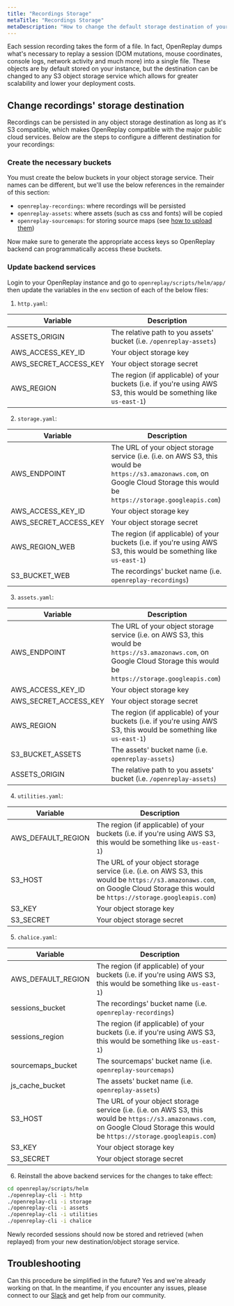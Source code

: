 ```yaml
---
title: "Recordings Storage"
metaTitle: "Recordings Storage"
metaDescription: "How to change the default storage destination of your recordings."
---
```


Each session recording takes the form of a file. In fact, OpenReplay dumps what's necessary to replay a session (DOM mutations, mouse coordinates, console logs, network activity and much more) into a single file. These objects are by default stored on your instance, but the destination can be changed to any S3 object storage service which allows for greater scalability and lower your deployment costs.

## Change recordings' storage destination

Recordings can be persisted in any object storage destination as long as it's S3 compatible, which makes OpenReplay compatible with the major public cloud services. Below are the steps to configure a different destination for your recordings:

### Create the necessary buckets

You must create the below buckets in your object storage service. Their names can be different, but we'll use the below references in the remainder of this section:
- `openreplay-recordings`: where recordings will be persisted
- `openreplay-assets`: where assets (such as css and fonts) will be copied
- `openreplay-sourcemaps`: for storing source maps (see [how to upload them](/installation/upload-sourcemaps))

Now make sure to generate the appropriate access keys so OpenReplay backend can programmatically access these buckets.

### Update backend services

Login to your OpenReplay instance and go to `openreplay/scripts/helm/app/` then update the variables in the `env` section of each of the below files:

1. `http.yaml`:

| Variable | Description |
|----------|-------------|
| ASSETS_ORIGIN | The relative path to you assets' bucket (i.e. `/openreplay-assets`) |
| AWS_ACCESS_KEY_ID | Your object storage key |
| AWS_SECRET_ACCESS_KEY | Your object storage secret |
| AWS_REGION | The region (if applicable) of your buckets (i.e. if you're using AWS S3, this would be something like `us-east-1`) |

2. `storage.yaml`:

| Variable | Description |
|----------|-------------|
| AWS_ENDPOINT | The URL of your object storage service (i.e. (i.e. on AWS S3, this would be `https://s3.amazonaws.com`, on Google Cloud Storage this would be `https://storage.googleapis.com`) |
| AWS_ACCESS_KEY_ID | Your object storage key |
| AWS_SECRET_ACCESS_KEY | Your object storage secret |
| AWS_REGION_WEB | The region (if applicable) of your buckets (i.e. if you're using AWS S3, this would be something like `us-east-1`) |
| S3_BUCKET_WEB | The recordings' bucket name (i.e. `openreplay-recordings`) |

3. `assets.yaml`:

| Variable | Description |
|----------|-------------|
| AWS_ENDPOINT | The URL of your object storage service (i.e. on AWS S3, this would be `https://s3.amazonaws.com`, on Google Cloud Storage this would be `https://storage.googleapis.com`) |
| AWS_ACCESS_KEY_ID | Your object storage key |
| AWS_SECRET_ACCESS_KEY | Your object storage secret |
| AWS_REGION | The region (if applicable) of your buckets (i.e. if you're using AWS S3, this would be something like `us-east-1`) |
| S3_BUCKET_ASSETS | The assets' bucket name (i.e. `openreplay-assets`) |
| ASSETS_ORIGIN | The relative path to you assets' bucket (i.e. `/openreplay-assets`) |

4. `utilities.yaml`:

| Variable | Description |
|----------|-------------|
| AWS_DEFAULT_REGION | The region (if applicable) of your buckets (i.e. if you're using AWS S3, this would be something like `us-east-1`) |
| S3_HOST | The URL of your object storage service (i.e. (i.e. on AWS S3, this would be `https://s3.amazonaws.com`, on Google Cloud Storage this would be `https://storage.googleapis.com`) |
| S3_KEY | Your object storage key |
| S3_SECRET | Your object storage secret  |

5. `chalice.yaml`:

| Variable | Description |
|----------|-------------|
| AWS_DEFAULT_REGION | The region (if applicable) of your buckets (i.e. if you're using AWS S3, this would be something like `us-east-1`) |
| sessions_bucket | The recordings' bucket name (i.e. `openreplay-recordings`) |
| sessions_region | The region (if applicable) of your buckets (i.e. if you're using AWS S3, this would be something like `us-east-1`) |
| sourcemaps_bucket | The sourcemaps' bucket name (i.e. `openreplay-sourcemaps`) |
| js_cache_bucket | The assets' bucket name (i.e. `openreplay-assets`)  |
| S3_HOST | The URL of your object storage service (i.e. (i.e. on AWS S3, this would be `https://s3.amazonaws.com`, on Google Cloud Storage this would be `https://storage.googleapis.com`) |
| S3_KEY | Your object storage key |
| S3_SECRET | Your object storage secret  |

6. Reinstall the above backend services for the changes to take effect:

```bash
cd openreplay/scripts/helm
./openreplay-cli -i http
./openreplay-cli -i storage
./openreplay-cli -i assets
./openreplay-cli -i utilities
./openreplay-cli -i chalice
```

Newly recorded sessions should now be stored and retrieved (when replayed) from your new destination/object storage service.

## Troubleshooting

Can this procedure be simplified in the future? Yes and we're already working on that. In the meantime, if you encounter any issues, please connect to our [Slack](https://slack.openreplay.com) and get help from our community.